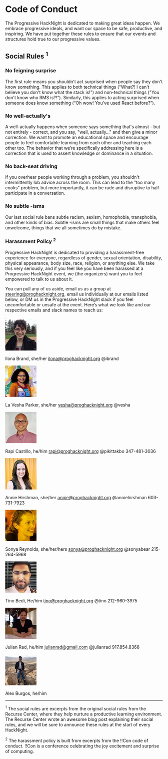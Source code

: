 
# Code of Conduct
The Progressive HackNight is dedicated to making great ideas happen. We embrace progressive ideals, and want our space to be safe, productive, and inspiring. We have put together these rules to ensure that our events and structures hold true to our progressive values.

## Social Rules <sup>1</sup>
### No feigning surprise
The first rule means you shouldn't act surprised when people say they don't know something. This applies to both technical things ("What?! I can't believe you don't know what the stack is!") and non-technical things ("You don't know who RMS is?!"). Similarly, this applies to acting surprised when someone does know something (“Oh wow! You’ve used React before?”).

### No well-actually's
A well-actually happens when someone says something that's almost - but not entirely - correct, and you say, "well, actually…" and then give a minor correction. We want to promote an educational space and encourage people to feel comfortable learning from each other and teaching each other too. The behavior that we’re specifically addressing here is a correction that is used to assert knowledge or dominance in a situation.

### No back-seat driving
If you overhear people working through a problem, you shouldn't intermittently lob advice across the room. This can lead to the "too many cooks" problem, but more importantly, it can be rude and disruptive to half-participate in a conversation.

### No subtle -isms
Our last social rule bans subtle racism, sexism, homophobia, transphobia, and other kinds of bias. Subtle -isms are small things that make others feel unwelcome, things that we all sometimes do by mistake.

### Harassment Policy <sup>2</sup>
Progressive HackNight is dedicated to providing a harassment-free experience for everyone, regardless of gender, sexual orientation, disability, physical appearance, body size, race, religion, or anything else. We take this very seriously, and if you feel like you have been harassed at a Progressive HackNight event, we (the organizers) want you to feel empowered to talk to us about it.

You can pull any of us aside, email us as a group at steering@proghacknight.org, email us individually at our emails listed below, or DM us in the Progressive HackNight slack if you feel uncomfortable or unsafe at the event. Here’s what we look like and our respective emails and slack names to reach us:

![ilona](headshots/ilona.jpg)

Ilona Brand, she/her
ilona@proghacknight.org
@ibrand

![vesha](headshots/vesha.jpg)

La Vesha Parker, she/her
vesha@proghacknight.org
@vesha

![rapi](headshots/rapi.png)

Rapi Castillo, he/him
rapi@proghacknight.org
@pikittakbo
347-481-3036

![annie](headshots/annie.jpg)

Annie Hirshman, she/her
annie@proghacknight.org
@anniehirshman
603-731-7923

![sonya](headshots/sonya.jpeg)

Sonya Reynolds, she/her/hers
sonya@proghacknight.org
@sonyabear
215-264-5968

![tino](headshots/tino.png)

Tino Bedi, He/him
tino@proghacknight.org
@tino
212-960-3975

![julian](headshots/julian.jpg)

Julian Rad, he/him
julianrad@gmail.com
@julianrad
917.854.8368

![alex](headshots/alex.jpg) 

Alex Burgos, he/him

---
<sup>1</sup> The social rules are excerpts from the original social rules from the Recurse Center, where they help nurture a productive learning environment. The Recurse Center wrote an awesome blog post explaining their social rules, and we will be sure to announce these rules at the start of every HackNight.

<sup>2</sup> The harassment policy is built from excerpts from the !!Con code of conduct. !!Con is a conference celebrating the joy excitement and surprise of computing.
